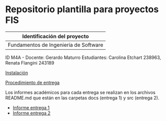 # Repositorio plantilla para proyectos FIS

| Identificación del proyecto
|-----------
| Fundamentos de Ingeniería de Software
ID M4A - Docente: Gerardo Maturro
Estudiantes: Carolina Etchart 238963, Renata Flangini 243189




[Instalación](install.md)

[Procedimiento de entrega](proc_entrega.md)

Los informes académicos para cada entrega se realizan en los archivos README.md que están en las carpetas docs (entrega 1) y src (entrega 2).
* [Informe entrega 1](docs/README.md)
* [Informe entrega 2](src/README.md)


